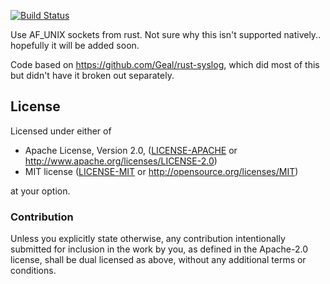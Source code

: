 [![Build Status](https://travis-ci.org/agrover/af_unix-rs.svg?branch=master)](https://travis-ci.org/agrover/af_unix-rs)

Use AF_UNIX sockets from rust. Not sure why this isn't supported natively..
hopefully it will be added soon.

Code based on https://github.com/Geal/rust-syslog, which did most of this
but didn't have it broken out separately.

## License

Licensed under either of

 * Apache License, Version 2.0, ([LICENSE-APACHE](LICENSE-APACHE) or http://www.apache.org/licenses/LICENSE-2.0)
 * MIT license ([LICENSE-MIT](LICENSE-MIT) or http://opensource.org/licenses/MIT)

at your option.

### Contribution

Unless you explicitly state otherwise, any contribution intentionally
submitted for inclusion in the work by you, as defined in the Apache-2.0
license, shall be dual licensed as above, without any additional terms or
conditions.
